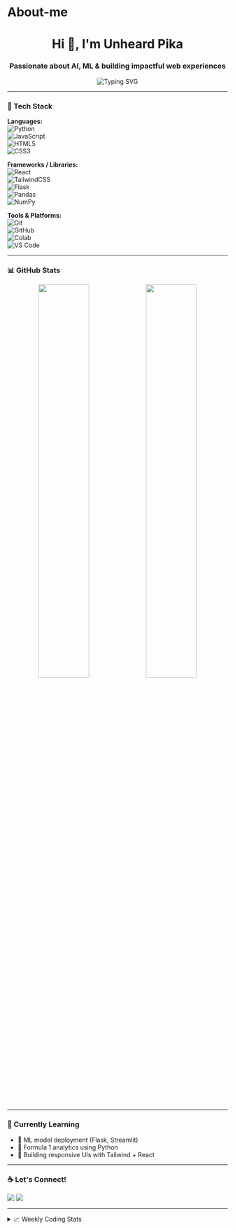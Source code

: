 # About-me
<h1 align="center">Hi 👋, I'm Unheard Pika</h1>
<h3 align="center">Passionate about AI, ML & building impactful web experiences</h3>

<p align="center">
  <img src="https://readme-typing-svg.herokuapp.com?font=Fira+Code&weight=500&pause=1000&color=00F7FF&center=true&vCenter=true&width=435&lines=Data+Nerd+%7C+Full-Stack+Learner+%7C+AI+Explorer;I+build+ML-powered+tools+%E2%9A%99%EF%B8%8F" alt="Typing SVG" />
</p>

---

### 🔧 Tech Stack

**Languages:**  
![Python](https://img.shields.io/badge/-Python-333?style=flat&logo=python&logoColor=ffdd54)  
![JavaScript](https://img.shields.io/badge/-JavaScript-333?style=flat&logo=javascript)  
![HTML5](https://img.shields.io/badge/-HTML5-333?style=flat&logo=html5)  
![CSS3](https://img.shields.io/badge/-CSS3-333?style=flat&logo=css3)

**Frameworks / Libraries:**  
![React](https://img.shields.io/badge/-React-333?style=flat&logo=react)  
![TailwindCSS](https://img.shields.io/badge/-Tailwind-333?style=flat&logo=tailwind-css)  
![Flask](https://img.shields.io/badge/-Flask-333?style=flat&logo=flask)  
![Pandas](https://img.shields.io/badge/-Pandas-333?style=flat&logo=pandas)  
![NumPy](https://img.shields.io/badge/-NumPy-333?style=flat&logo=numpy)

**Tools & Platforms:**  
![Git](https://img.shields.io/badge/-Git-333?style=flat&logo=git)  
![GitHub](https://img.shields.io/badge/-GitHub-333?style=flat&logo=github)  
![Colab](https://img.shields.io/badge/-Google_Colab-333?style=flat&logo=google-colab&logoColor=yellow)  
![VS Code](https://img.shields.io/badge/-VS_Code-333?style=flat&logo=visual-studio-code&logoColor=blue)

---

### 📊 GitHub Stats

<p align="center">
  <img src="https://github-readme-stats.vercel.app/api?username=unheardpika&show_icons=true&theme=tokyonight" width="48%" />
  <img src="https://github-readme-streak-stats.herokuapp.com/?user=unheardpika&theme=tokyonight" width="48%" />
</p>

---

### 🌱 Currently Learning

- 🧠 ML model deployment (Flask, Streamlit)
- 🏁 Formula 1 analytics using Python
- 📱 Building responsive UIs with Tailwind + React

---

### ☕ Let's Connect!

<a href="https://linkedin.com/in/your-profile"><img src="https://img.shields.io/badge/LinkedIn-blue?style=flat&logo=linkedin" /></a>
<a href="mailto:your.email@example.com"><img src="https://img.shields.io/badge/Gmail-red?style=flat&logo=gmail&logoColor=white" /></a>

---

<details>
  <summary>📈 Weekly Coding Stats</summary>
  <img src="https://github-readme-stats.vercel.app/api/wakatime?username=yourwakatimeid&layout=compact" />
</details>


